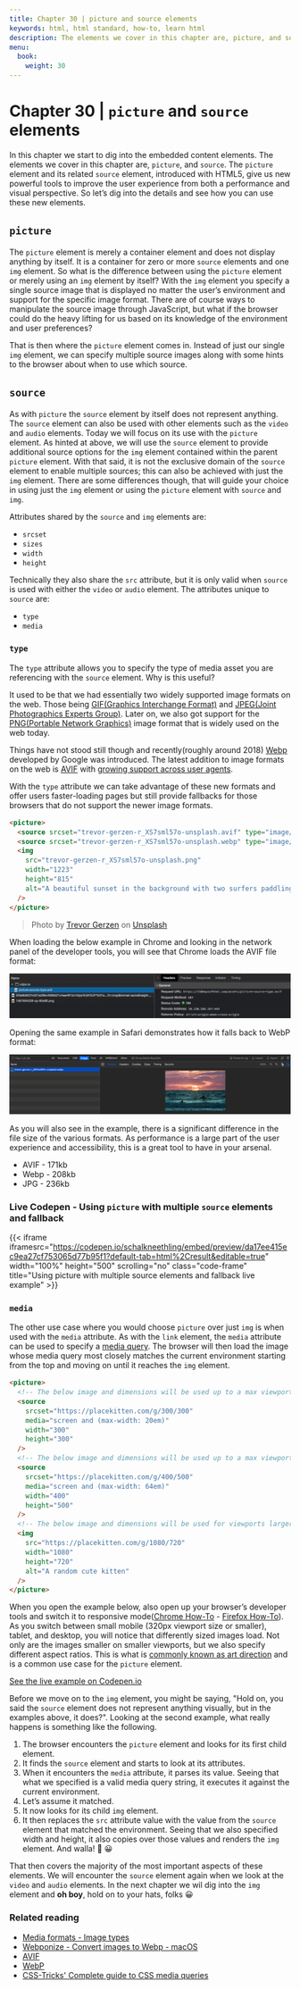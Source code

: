 ```yaml
---
title: Chapter 30 | picture and source elements
keywords: html, html standard, how-to, learn html
description: The elements we cover in this chapter are, picture, and source.
menu:
  book:
    weight: 30
---
```


# Chapter 30 | `picture` and `source` elements

In this chapter we start to dig into the embedded content elements. The elements we cover in this chapter are, `picture`, and `source`. The `picture` element and its related `source` element, introduced with HTML5, give us new powerful tools to improve the user experience from both a performance and visual perspective. So let’s dig into the details and see how you can use these new elements.

## `picture`

The `picture` element is merely a container element and does not display anything by itself. It is a container for zero or more `source` elements and one `img` element. So what is the difference between using the `picture` element or merely using an `img` element by itself? With the `img` element you specify a single source image that is displayed no matter the user’s environment and support for the specific image format. There are of course ways to manipulate the source image through JavaScript, but what if the browser could do the heavy lifting for us based on its knowledge of the environment and user preferences?

That is then where the `picture` element comes in. Instead of just our single `img` element, we can specify multiple source images along with some hints to the browser about when to use which source.

## `source`

As with `picture` the `source` element by itself does not represent anything. The `source` element can also be used with other elements such as the `video` and `audio` elements. Today we will focus on its use with the `picture` element. As hinted at above, we will use the `source` element to provide additional source options for the `img` element contained within the parent `picture` element. With that said, it is not the exclusive domain of the `source` element to enable multiple sources; this can also be achieved with just the `img` element. There are some differences though, that will guide your choice in using just the `img` element or using the `picture` element with `source` and `img`.

Attributes shared by the `source` and `img` elements are:

- `srcset`
- `sizes`
- `width`
- `height`

Technically they also share the `src` attribute, but it is only valid when `source` is used with either the `video` or `audio` element. The attributes unique to `source` are:

- `type`
- `media`

### `type`

The `type` attribute allows you to specify the type of media asset you are referencing with the `source` element. Why is this useful?

It used to be that we had essentially two widely supported image formats on the web. Those being [GIF(Graphics Interchange Format)](https://en.wikipedia.org/wiki/GIF) and [JPEG(Joint Photographics Experts Group)](https://en.wikipedia.org/wiki/JPEG). Later on, we also got support for the [PNG(Portable Network Graphics)](https://en.wikipedia.org/wiki/Portable_Network_Graphics) image format that is widely used on the web today.

Things have not stood still though and recently(roughly around 2018) [Webp](https://en.wikipedia.org/wiki/WebP) developed by Google was introduced. The latest addition to image formats on the web is [AVIF](<https://en.wikipedia.org/wiki/AV1#AV1_Image_File_Format_(AVIF)>) with [growing support across user agents](https://avif.io/).

With the `type` attribute we can take advantage of these new formats and offer users faster-loading pages but still provide fallbacks for those browsers that do not support the newer image formats.

```html
<picture>
  <source srcset="trevor-gerzen-r_XS7sml57o-unsplash.avif" type="image/avif" />
  <source srcset="trevor-gerzen-r_XS7sml57o-unsplash.webp" type="image/webp" />
  <img
    src="trevor-gerzen-r_XS7sml57o-unsplash.png"
    width="1223"
    height="815"
    alt="A beautiful sunset in the background with two surfers paddling into the surf in the foreground"
  />
</picture>
```

> Photo by [Trevor Gerzen](https://unsplash.com/@tgerz?utm_source=unsplash&utm_medium=referral&utm_content=creditCopyText) on [Unsplash](https://unsplash.com/s/photos/surfer?utm_source=unsplash&utm_medium=referral&utm_content=creditCopyText)

When loading the below example in Chrome and looking in the network panel of the developer tools, you will see that Chrome loads the AVIF file format:

![AVIF file format shown to load in Chrome devtools network panel](./chrome-avif.png)

Opening the same example in Safari demonstrates how it falls back to WebP format:

![WebP file format shown to load in Safari devtools network panel](./safari-webp.png)

As you will also see in the example, there is a significant difference in the file size of the various formats. As performance is a large part of the user experience and accessibility, this is a great tool to have in your arsenal.

- AVIF - 171kb
- Webp - 208kb
- JPG - 236kb

### Live Codepen - Using `picture` with multiple `source` elements and fallback

{{< iframe iframesrc="https://codepen.io/schalkneethling/embed/preview/da17ee415ec9ea27cf753065d77b95f1?default-tab=html%2Cresult&editable=true" width="100%" height="500" scrolling="no" class="code-frame" title="Using picture with multiple source elements and fallback live example" >}}

### `media`

The other use case where you would choose `picture` over just `img` is when used with the `media` attribute. As with the `link` element, the `media` attribute can be used to specify a [media query](https://developer.mozilla.org/en-US/docs/Learn/CSS/CSS_layout/Media_queries). The browser will then load the image whose media query most closely matches the current environment starting from the top and moving on until it reaches the `img` element.

```html
<picture>
  <!-- The below image and dimensions will be used up to a max viewport width of ~320px -->
  <source
    srcset="https://placekitten.com/g/300/300"
    media="screen and (max-width: 20em)"
    width="300"
    height="300"
  />
  <!-- The below image and dimensions will be used up to a max viewport width of ~1024px -->
  <source
    srcset="https://placekitten.com/g/400/500"
    media="screen and (max-width: 64em)"
    width="400"
    height="500"
  />
  <!-- The below image and dimensions will be used for viewports larger than ~1024px -->
  <img
    src="https://placekitten.com/g/1080/720"
    width="1080"
    height="720"
    alt="A random cute kitten"
  />
</picture>
```

When you open the example below, also open up your browser’s developer tools and switch it to responsive mode([Chrome How-To](https://developer.chrome.com/docs/devtools/device-mode/) - [Firefox How-To](https://developer.mozilla.org/en-US/docs/Tools/Responsive_Design_Mode)). As you switch between small mobile (320px viewport size or smaller), tablet, and desktop, you will notice that differently sized images load. Not only are the images smaller on smaller viewports, but we also specify different aspect ratios. This is what is [commonly known as art direction](https://uxdesign.cc/how-art-direction-will-help-you-create-masterful-web-interfaces-cba8d3dab0d8) and is a common use case for the `picture` element.

[See the live example on Codepen.io](https://codepen.io/schalkneethling/full/ExWKOLg)

Before we move on to the `img` element, you might be saying, "Hold on, you said the `source` element does not represent anything visually, but in the examples above, it does?". Looking at the second example, what really happens is something like the following.

1. The browser encounters the `picture` element and looks for its first child element.
2. It finds the `source` element and starts to look at its attributes.
3. When it encounters the `media` attribute, it parses its value. Seeing that what we specified is a valid media query string, it executes it against the current environment.
4. Let’s assume it matched.
5. It now looks for its child `img` element.
6. It then replaces the `src` attribute value with the value from the `source` element that matched the environment. Seeing that we also specified width and height, it also copies over those values and renders the `img` element. And walla! 🎉 😀

That then covers the majority of the most important aspects of these elements. We will encounter the `source` element again when we look at the `video` and `audio` elements. In the next chapter we wil dig into the `img` element and **oh boy**, hold on to your hats, folks 😀

### Related reading

- [Media formats - Image types](https://developer.mozilla.org/en-US/docs/Web/Media/Formats/Image_types)
- [Webponize - Convert images to Webp - macOS](https://webponize.org/)
- [AVIF](https://avif.io/)
- [WebP](https://developers.google.com/speed/webp)
- [CSS-Tricks' Complete guide to CSS media queries](https://css-tricks.com/a-complete-guide-to-css-media-queries/)
